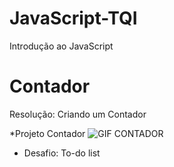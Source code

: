 # JavaScript-TQI
 Introdução ao JavaScript
# Contador
Resolução: Criando um Contador

*Projeto Contador
![GIF CONTADOR](https://user-images.githubusercontent.com/64238160/175203210-05525922-94d4-4ed7-84d9-fa0c0ebf7d45.gif)

* Desafio: To-do list
